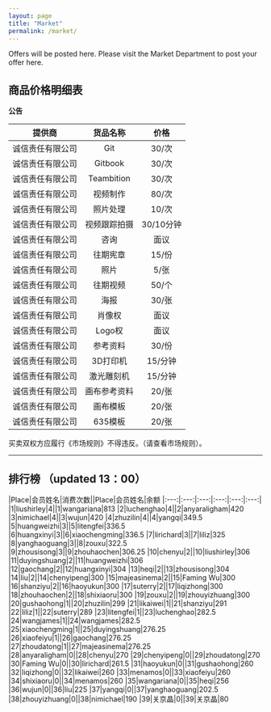 ```yaml
---
layout: page
title: "Market"
permalink: /market/
---
```


Offers will be posted here. Please visit the Market Department to post your offer here.

商品价格明细表
--

**公告**


|提供商|货品名称|价格
|:---:|:---:|:---:|
|诚信责任有限公司|Git|30/次
|诚信责任有限公司|Gitbook|30/次
|诚信责任有限公司|Teambition|30/次
|诚信责任有限公司|视频制作|80/次
|诚信责任有限公司|照片处理|10/次
|诚信责任有限公司|视频跟踪拍摄|30/10分钟
|诚信责任有限公司|咨询|面议
|诚信责任有限公司|往期宪章|15/份
|诚信责任有限公司|照片|5/张
|诚信责任有限公司|往期视频|50/个
|诚信责任有限公司|海报|30/张
|诚信责任有限公司|肖像权|面议
|诚信责任有限公司|Logo权|面议
|诚信责任有限公司|参考资料|30/份
|诚信责任有限公司|3D打印机|15/分钟
|诚信责任有限公司|激光雕刻机|15/分钟
|诚信责任有限公司|画布参考资料|20/张
|诚信责任有限公司|画布模板|20/张
|诚信责任有限公司|635模板|20/张

买卖双权方应履行《市场规则》不得违反。（请查看市场规则）。


---

## 排行榜 （updated 13：00） ##

|Place|会员姓名|消费次数||Place|会员姓名|余额
|:---:|:---:|:---:|:---:|:---:|:---:|
|1|liushirley|4||1|wangariana|813
|2|luchenghao|4||2|anyaraligham|420
|3|nimichael|4||3|wujun|420
|4|zhuzilin|4||4|yangqi|349.5
|5|huangweizhi|3||5|litengfei|336.5
|6|huangxinyi|3||6|xiaochengming|336.5
|7|lirichard|3||7|liliz|325
|8|yanghaoguang|3||8|zouxu|322.5
|9|zhousisong|3||9|zhouhaochen|306.25
|10|chenyu|2||10|liushirley|306
|11|duyingshuang|2||11|huangweizhi|306
|12|gaochang|2||12|huangxinyi|304
|13|heqi|2||13|zhousisong|304
|14|liu|2||14|chenyipeng|300
|15|majeasinema|2||15|Faming Wu|300
|16|shanziyu|2||16|haoyukun|300
|17|suterry|2||17|liqizhong|300
|18|zhouhaochen|2||18|shixiaoru|300
|19|zouxu|2||19|zhouyizhuang|300
|20|gushaohong|1||20|zhuzilin|299
|21|likaiwei|1||21|shanziyu|291
|22|liliz|1||22|suterry|289
|23|litengfei|1||23|luchenghao|282.5
|24|wangjames|1||24|wangjames|282.5
|25|xiaochengming|1||25|duyingshuang|276.25
|26|xiaofeiyu|1||26|gaochang|276.25
|27|zhoudatong|1||27|majeasinema|276.25
|28|anyaraligham|0||28|chenyu|270
|29|chenyipeng|0||29|zhoudatong|270
|30|Faming Wu|0||30|lirichard|261.5
|31|haoyukun|0||31|gushaohong|260
|32|liqizhong|0||32|likaiwei|260
|33|menamos|0||33|xiaofeiyu|260
|34|shixiaoru|0||34|menamos|260
|35|wangariana|0||35|heqi|256
|36|wujun|0||36|liu|225
|37|yangqi|0||37|yanghaoguang|202.5
|38|zhouyizhuang|0||38|nimichael|190
|39|关京晶|0||39|关京晶|80
